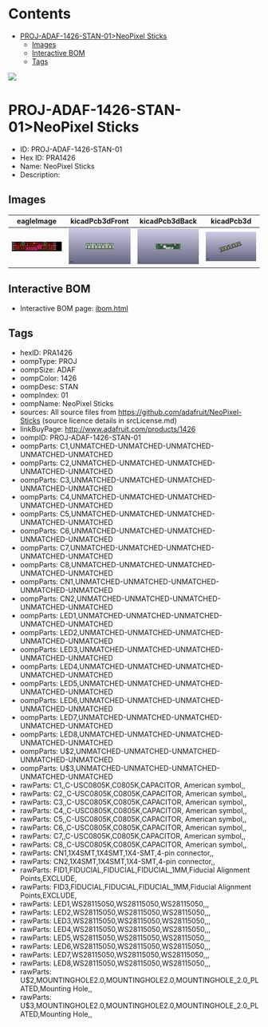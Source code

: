 



Contents
========

* [PROJ-ADAF-1426-STAN-01>NeoPixel Sticks](#proj-adaf-1426-stan-01neopixel-sticks)
	* [Images](#images)
	* [Interactive BOM](#interactive-bom)
	* [Tags](#tags)
  
![][im]
# PROJ-ADAF-1426-STAN-01>NeoPixel Sticks

- ID: PROJ-ADAF-1426-STAN-01
- Hex ID: PRA1426
- Name: NeoPixel Sticks
- Description: 

## Images
  
  

|eagleImage|kicadPcb3dFront|kicadPcb3dBack|kicadPcb3d|
| :---: | :---: | :---: | :---: |
|[![eagleImage](eagleImage_140.png)](eagleImage_.png)|[![kicadPcb3dFront](kicadPcb3dFront_140.png)](kicadPcb3dFront_.png)|[![kicadPcb3dBack](kicadPcb3dBack_140.png)](kicadPcb3dBack_.png)|[![kicadPcb3d](kicadPcb3d_140.png)](kicadPcb3d_.png)|

## Interactive BOM

- Interactive BOM page: [ibom.html](kicad/bom/ibom.html)

## Tags

- hexID: PRA1426
- oompType: PROJ
- oompSize: ADAF
- oompColor: 1426
- oompDesc: STAN
- oompIndex: 01
- oompName: NeoPixel Sticks
- sources: All source files from https://github.com/adafruit/NeoPixel-Sticks (source licence details in srcLicense.md)
- linkBuyPage: http://www.adafruit.com/products/1426
- oompID: PROJ-ADAF-1426-STAN-01
- oompParts: C1,UNMATCHED-UNMATCHED-UNMATCHED-UNMATCHED-UNMATCHED
- oompParts: C2,UNMATCHED-UNMATCHED-UNMATCHED-UNMATCHED-UNMATCHED
- oompParts: C3,UNMATCHED-UNMATCHED-UNMATCHED-UNMATCHED-UNMATCHED
- oompParts: C4,UNMATCHED-UNMATCHED-UNMATCHED-UNMATCHED-UNMATCHED
- oompParts: C5,UNMATCHED-UNMATCHED-UNMATCHED-UNMATCHED-UNMATCHED
- oompParts: C6,UNMATCHED-UNMATCHED-UNMATCHED-UNMATCHED-UNMATCHED
- oompParts: C7,UNMATCHED-UNMATCHED-UNMATCHED-UNMATCHED-UNMATCHED
- oompParts: C8,UNMATCHED-UNMATCHED-UNMATCHED-UNMATCHED-UNMATCHED
- oompParts: CN1,UNMATCHED-UNMATCHED-UNMATCHED-UNMATCHED-UNMATCHED
- oompParts: CN2,UNMATCHED-UNMATCHED-UNMATCHED-UNMATCHED-UNMATCHED
- oompParts: LED1,UNMATCHED-UNMATCHED-UNMATCHED-UNMATCHED-UNMATCHED
- oompParts: LED2,UNMATCHED-UNMATCHED-UNMATCHED-UNMATCHED-UNMATCHED
- oompParts: LED3,UNMATCHED-UNMATCHED-UNMATCHED-UNMATCHED-UNMATCHED
- oompParts: LED4,UNMATCHED-UNMATCHED-UNMATCHED-UNMATCHED-UNMATCHED
- oompParts: LED5,UNMATCHED-UNMATCHED-UNMATCHED-UNMATCHED-UNMATCHED
- oompParts: LED6,UNMATCHED-UNMATCHED-UNMATCHED-UNMATCHED-UNMATCHED
- oompParts: LED7,UNMATCHED-UNMATCHED-UNMATCHED-UNMATCHED-UNMATCHED
- oompParts: LED8,UNMATCHED-UNMATCHED-UNMATCHED-UNMATCHED-UNMATCHED
- oompParts: U$2,UNMATCHED-UNMATCHED-UNMATCHED-UNMATCHED-UNMATCHED
- oompParts: U$3,UNMATCHED-UNMATCHED-UNMATCHED-UNMATCHED-UNMATCHED
- rawParts: C1,,C-USC0805K,C0805K,CAPACITOR, American symbol,,
- rawParts: C2,,C-USC0805K,C0805K,CAPACITOR, American symbol,,
- rawParts: C3,,C-USC0805K,C0805K,CAPACITOR, American symbol,,
- rawParts: C4,,C-USC0805K,C0805K,CAPACITOR, American symbol,,
- rawParts: C5,,C-USC0805K,C0805K,CAPACITOR, American symbol,,
- rawParts: C6,,C-USC0805K,C0805K,CAPACITOR, American symbol,,
- rawParts: C7,,C-USC0805K,C0805K,CAPACITOR, American symbol,,
- rawParts: C8,,C-USC0805K,C0805K,CAPACITOR, American symbol,,
- rawParts: CN1,1X4SMT,1X4SMT,1X4-SMT,4-pin connector,,
- rawParts: CN2,1X4SMT,1X4SMT,1X4-SMT,4-pin connector,,
- rawParts: FID1,FIDUCIAL,FIDUCIAL,FIDUCIAL_1MM,Fiducial Alignment Points,EXCLUDE,
- rawParts: FID3,FIDUCIAL,FIDUCIAL,FIDUCIAL_1MM,Fiducial Alignment Points,EXCLUDE,
- rawParts: LED1,WS28115050,WS28115050,WS28115050,,,
- rawParts: LED2,WS28115050,WS28115050,WS28115050,,,
- rawParts: LED3,WS28115050,WS28115050,WS28115050,,,
- rawParts: LED4,WS28115050,WS28115050,WS28115050,,,
- rawParts: LED5,WS28115050,WS28115050,WS28115050,,,
- rawParts: LED6,WS28115050,WS28115050,WS28115050,,,
- rawParts: LED7,WS28115050,WS28115050,WS28115050,,,
- rawParts: LED8,WS28115050,WS28115050,WS28115050,,,
- rawParts: U$2,MOUNTINGHOLE2.0,MOUNTINGHOLE2.0,MOUNTINGHOLE_2.0_PLATED,Mounting Hole,,
- rawParts: U$3,MOUNTINGHOLE2.0,MOUNTINGHOLE2.0,MOUNTINGHOLE_2.0_PLATED,Mounting Hole,,



[im]: kicadPcb3d_450.png
